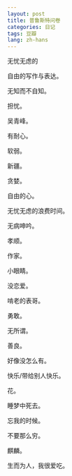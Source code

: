 ```yaml
---
layout: post
title: 普鲁斯特问卷
categories: 日记
tags: 豆瓣
lang: zh-hans
---
```

无忧无虑的

自由的写作与表达。

无知而不自知。

担忧。

吴青峰。

有耐心。

软弱。

新疆。

贪婪。

自由的心。

无忧无虑的浪费时间。

无病呻吟。

孝顺。

作家。

小眼睛。

没恋爱。

啃老的表哥。

勇敢。

无所谓。

善良。

好像没怎么有。

快乐/带给别人快乐。

花。

睡梦中死去。

忘我的时候。

不要那么穷。

麒麟。

生而为人，我很爱吃。

